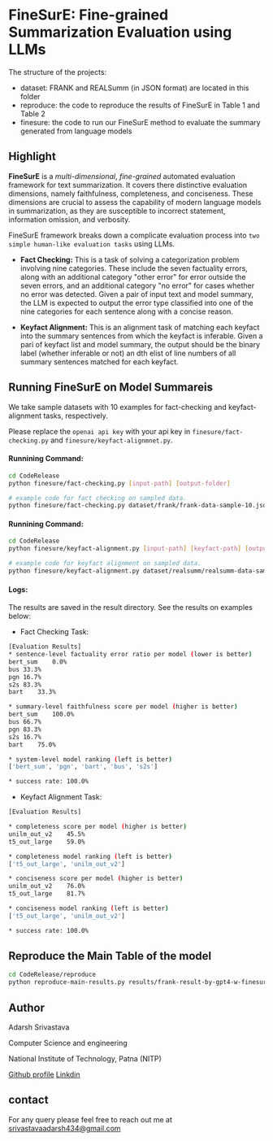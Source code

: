 # FineSurE: Fine-grained Summarization Evaluation using LLMs



The structure of the projects:
- dataset: FRANK and REALSumm (in JSON format) are located in this folder
- reproduce: the code to reproduce the results of FineSurE in Table 1 and Table 2 
- finesure: the code to run our FineSurE method to evaluate the summary generated from language models

## Highlight

**FineSurE** is a *multi-dimensional*, *fine-grained* automated evaluation framework for text summarization. It covers there distinctive evaluation dimensions, namely faithfulness, completeness, and conciseness. These dimensions are crucial to assess the capability of modern language models in summarization, as they are susceptible to incorrect statement, information omission, and verbosity.

FineSurE framework breaks down a complicate evaluation process into ```two simple human-like evaluation tasks``` using LLMs. 

- **Fact Checking:** This is a task of solving a categorization problem involving nine categories. These include the seven factuality errors, along with an additional category "other error" for error outside the seven errors, and an additional category "no error" for cases whether no error was detected. Given a pair of input text and model summary, the LLM is expected to output the error type classified into one of the nine categories for each sentence along with a concise reason.
  
- **Keyfact Alignment:** This is an alignment task of matching each keyfact into the summary sentences from which the keyfact is inferable. Given a pari of keyfact list and model summary, the output should be the binary label (whether inferable or not) an dth elist of line numbers of all summary sentences matched for each keyfact.


## Running FineSurE on Model Summareis

We take sample datasets with 10 examples for fact-checking and keyfact-alignment tasks, respectively.

Please replace the ```openai api key``` with your api key in ```finesure/fact-checking.py``` and ```finesure/keyfact-alignmnet.py```.

#### Runnining Command:
```bash
cd CodeRelease
python finesure/fact-checking.py [input-path] [output-folder]

# example code for fact checking on sampled data.
python finesure/fact-checking.py dataset/frank/frank-data-sample-10.json result/fact-checking
```

#### Runnining Command:
```bash
cd CodeRelease
python finesure/keyfact-alignment.py [input-path] [keyfact-path] [output-folder]

# example code for keyfact alignment on sampled data.
python finesure/keyfact-alignment.py dataset/realsumm/realsumm-data-sample-10.json dataset/realsumm/human-keyfact-list.json result/keyfact-alignment
```

#### Logs:

The results are saved in the result directory. See the results on examples below:

* Fact Checking Task:
```bash 
[Evaluation Results]
* sentence-level factuality error ratio per model (lower is better)
bert_sum	0.0%
bus	33.3%
pgn	16.7%
s2s	83.3%
bart	33.3%

* summary-level faithfulness score per model (higher is better)
bert_sum	100.0%
bus	66.7%
pgn	83.3%
s2s	16.7%
bart	75.0%

* system-level model ranking (left is better)
['bert_sum', 'pgn', 'bart', 'bus', 's2s']

* success rate: 100.0%
```

* Keyfact Alignment Task:
```bash 
[Evaluation Results]

* completeness score per model (higher is better)
unilm_out_v2	45.5%
t5_out_large	59.0%

* completeness model ranking (left is better)
['t5_out_large', 'unilm_out_v2']

* conciseness score per model (higher is better)
unilm_out_v2	76.0%
t5_out_large	81.7%

* conciseness model ranking (left is better)
['t5_out_large', 'unilm_out_v2']

* success rate: 100.0%
```

## Reproduce the Main Table of the model

```bash
cd CodeRelease/reproduce
python reproduce-main-results.py results/frank-result-by-gpt4-w-finesure.json results/realsumm-result-by-gpt4-w-finesure.json
```


## Author

Adarsh Srivastava

Computer Science and engineering

National Institute of Technology, Patna (NITP)

[Github profile](https://github.com/adarsh-2011)           [Linkdin](https://www.linkedin.com/in/adarsh-srivastava-10a783257/)

## contact

For any query please feel free to reach out me at [srivastavaadarsh434@gmail.com](mailto:srivastavaadarsh434@gmail.com)
